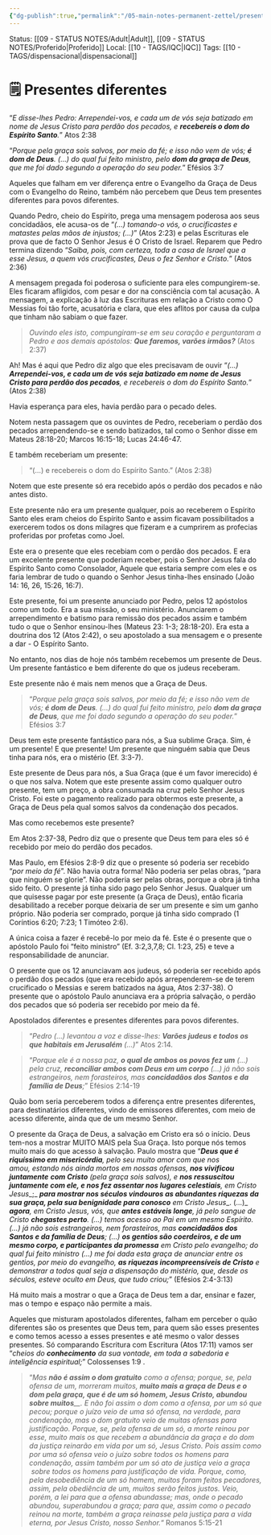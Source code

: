 ```yaml
---
{"dg-publish":true,"permalink":"/05-main-notes-permanent-zettel/presentes-diferentes/","tags":["dispensacional"],"noteIcon":"outgoing"}
---
```


Status: [[09 - STATUS NOTES/Adult\|Adult]], [[09 - STATUS NOTES/Proferido\|Proferido]]
Local: [[10 - TAGS/IQC\|IQC]]
Tags: [[10 - TAGS/dispensacional\|dispensacional]]
# 🗒️ Presentes diferentes

“_E disse-lhes Pedro: Arrependei-vos, e cada um de vós seja batizado em nome de Jesus Cristo para perdão dos pecados, e_ **_recebereis o dom do Espírito Santo_**_._” Atos 2:38

“_Porque pela graça sois salvos, por meio da fé; e isso não vem de vós;_ **_é dom de Deus_**_. (…)_ _do qual fui feito ministro, pelo_ **_dom da graça de Deus_**_, que me foi dado segundo a operação do seu poder._” Efésios 3:7

Aqueles que falham em ver diferença entre o Evangelho da Graça de Deus com o Evangelho do Reino, também não percebem que Deus tem presentes diferentes para povos diferentes.

Quando Pedro, cheio do Espírito, prega uma mensagem poderosa aos seus concidadãos, ele acusa-os de “_(…) tomando-o vós, o crucificastes e matastes pelas mãos de injustos; (…)_” (Atos 2:23) e pelas Escrituras ele prova que de facto O Senhor Jesus é O Cristo de Israel. Reparem que Pedro termina dizendo “_Saiba, pois, com certeza, toda a casa de Israel que a esse Jesus, a quem vós crucificastes, Deus o fez Senhor e Cristo._” (Atos 2:36)

A mensagem pregada foi poderosa o suficiente para eles compungirem-se. Eles ficaram afligidos, com pesar e dor na consciência com tal acusação. A mensagem, a explicação à luz das Escrituras em relação a Cristo como O Messias foi tão forte, acusatória e clara, que eles aflitos por causa da culpa que tinham não sabiam o que fazer.

> _Ouvindo eles isto, compungiram-se em seu coração e perguntaram a Pedro e aos demais apóstolos:_ **_Que faremos, varões irmãos?_** (Atos 2:37)

Ah! Mas é aqui que Pedro diz algo que eles precisavam de ouvir “_(…)_ **_Arrependei-vos, e cada um de vós seja batizado em nome de Jesus Cristo para perdão dos pecados_**_, e recebereis o dom do Espírito Santo._” (Atos 2:38)

Havia esperança para eles, havia perdão para o pecado deles.

Notem nesta passagem que os ouvintes de Pedro, receberiam o perdão dos pecados arrependendo-se e sendo batizados, tal como o Senhor disse em Mateus 28:18-20; Marcos 16:15-18; Lucas 24:46-47.

E também receberiam um presente:

> “(…) e recebereis o dom do Espírito Santo.” (Atos 2:38)

Notem que este presente só era recebido após o perdão dos pecados e não antes disto.

Este presente não era um presente qualquer, pois ao receberem o Espírito Santo eles eram cheios do Espírito Santo e assim ficavam possibilitados a exercerem todos os dons milagres que fizeram e a cumprirem as profecias proferidas por profetas como Joel.

Este era o presente que eles recebiam com o perdão dos pecados. E era um excelente presente que poderiam receber, pois o Senhor Jesus fala do Espírito Santo como Consolador, Aquele que estaria sempre com eles e os faria lembrar de tudo o quando o Senhor Jesus tinha-lhes ensinado (João 14: 16, 26, 15:26, 16:7).

Este presente, foi um presente anunciado por Pedro, pelos 12 apóstolos como um todo. Era a sua missão, o seu ministério. Anunciarem o arrependimento e batismo para remissão dos pecados assim e também tudo o que o Senhor ensinou-lhes (Mateus 23: 1-3; 28:18-20). Era esta a doutrina dos 12 (Atos 2:42), o seu apostolado a sua mensagem e o presente a dar - O Espírito Santo.

No entanto, nos dias de hoje nós também recebemos um presente de Deus. Um presente fantástico e bem diferente do que os judeus receberam.

Este presente não é mais nem menos que a Graça de Deus.

> “_Porque pela graça sois salvos, por meio da fé; e isso não vem de vós;_ **_é dom de Deus_**_. (…)_ _do qual fui feito ministro, pelo_ **_dom da graça de Deus_**_, que me foi dado segundo a operação do seu poder._” Efésios 3:7

Deus tem este presente fantástico para nós, a Sua sublime Graça. Sim, é um presente! E que presente! Um presente que ninguém sabia que Deus tinha para nós, era o mistério (Ef. 3:3-7).

Este presente de Deus para nós, a Sua Graça (que é um favor imerecido) é o que nos salva. Notem que este presente assim como qualquer outro presente, tem um preço, a obra consumada na cruz pelo Senhor Jesus Cristo. Foi este o pagamento realizado para obtermos este presente, a Graça de Deus pela qual somos salvos da condenação dos pecados.

Mas como recebemos este presente?

Em Atos 2:37-38, Pedro diz que o presente que Deus tem para eles só é recebido por meio do perdão dos pecados.

Mas Paulo, em Efésios 2:8-9 diz que o presente só poderia ser recebido “_por meio da fé_”. Não havia outra forma! Não poderia ser pelas obras, “para que ninguém se glorie”. Não poderia ser pelas obras, porque a obra já tinha sido feito. O presente já tinha sido pago pelo Senhor Jesus. Qualquer um que quisesse pagar por este presente (a Graça de Deus), então ficaria desabilitado a receber porque deixaria de ser um presente e sim um ganho próprio. Não poderia ser comprado, porque já tinha sido comprado (1 Coríntios 6:20; 7:23; 1 Timóteo 2:6).

A única coisa a fazer é recebê-lo por meio da fé. Este é o presente que o apóstolo Paulo foi “feito ministro” (Ef. 3:2,3,7,8; Cl. 1:23, 25) e teve a responsabilidade de anunciar.

O presente que os 12 anunciavam aos judeus, só poderia ser recebido após o perdão dos pecados (que era recebido após arrependerem-se de terem crucificado o Messias e serem batizados na água, Atos 2:37-38). O presente que o apóstolo Paulo anunciava era a própria salvação, o perdão dos pecados que só poderia ser recebido por meio da fé.

Apostolados diferentes e presentes diferentes para povos diferentes.

> “_Pedro (…) levantou a voz e disse-lhes:_ **_Varões judeus e todos os que habitais em Jerusalém_** _(…)_” Atos 2:14.

> “_Porque ele é a nossa paz,_ **_o qual de ambos os povos fez um_** _(…) pela cruz,_ **_reconciliar ambos com Deus em um corpo_** _(…) já não sois estrangeiros, nem forasteiros, mas_ **_concidadãos dos Santos e da família de Deus_**_;_” Efésios 2:14-19

Quão bom seria perceberem todos a diferença entre presentes diferentes, para destinatários diferentes, vindo de emissores diferentes, com meio de acesso diferente, ainda que de um mesmo Senhor.

O presente da Graça de Deus, a salvação em Cristo era só o início. Deus tem-nos a mostrar MUITO MAIS pela Sua Graça. Isto porque nós temos muito mais do que acesso à salvação. Paulo mostra que “**_Deus que é riquíssimo em misericórdia_**_, pelo seu muito amor com que nos amou, estando nós ainda mortos em nossas ofensas,_ **_nos vivificou juntamente_** **_com Cristo_** _(pela graça sois salvos), e_ **_nos ressuscitou juntamente com ele, e nos fez assentar nos lugares celestiais_**_,_ _em Cristo Jesus__;_ **_para mostrar nos séculos vindouros as abundantes riquezas da sua graça, pela sua benignidade para conosco_** _em Cristo Jesus__. (…)_ **_agora_**_, em Cristo Jesus, vós, que_ **_antes estáveis longe_**_, já pelo sangue de Cristo_ **_chegastes perto_**_. (…) temos acesso ao Pai em um mesmo Espírito. (…) já não sois estrangeiros, nem forasteiros, mas_ **_concidadãos dos Santos e da família de Deus_**_; (…)_ **_os gentios são coerdeiros, e de um mesmo corpo, e participantes da promessa_** _em Cristo_ _pelo evangelho; do qual fui feito ministro (…) me foi dada esta graça de anunciar entre os gentios, por meio do evangelho,_ **_as riquezas incompreensíveis de Cristo_** _e demonstrar a todos qual seja a dispensação do mistério, que, desde os séculos, esteve oculto em Deus, que tudo criou;_” (Efésios 2:4-3:13)

Há muito mais a mostrar o que a Graça de Deus tem a dar, ensinar e fazer, mas o tempo e espaço não permite a mais.

Aqueles que misturam apostolados diferentes, falham em perceber o quão diferentes são os presentes que Deus tem, para quem são esses presentes e como temos acesso a esses presentes e até mesmo o valor desses presentes. Só comparando Escritura com Escritura (Atos 17:11) vamos ser “_cheios do_ _**conhecimento**_ _da sua vontade, em toda a sabedoria e inteligência espiritual;_” Colossenses 1:9 .

> “_Mas_ _**não é assim o dom gratuito**_ _como a ofensa; porque, se, pela ofensa de um, morreram muitos,_ _**muito mais a graça de Deus e o dom pela graça, que é de um só homem, Jesus Cristo, abundou sobre muitos**__. E não foi assim o dom como a ofensa, por um só que pecou; porque o juízo veio de uma só ofensa, na verdade, para condenação, mas o dom gratuito veio de muitas ofensas para justificação. Porque, se, pela ofensa de um só, a morte reinou por esse, muito mais os que recebem a abundância da graça e do dom da justiça reinarão em vida por um só, Jesus Cristo. Pois assim como por uma só ofensa veio o juízo sobre todos os homens para condenação, assim também por um só ato de justiça veio a graça  
>  sobre todos os homens para justificação de vida. Porque, como, pela desobediência de um só homem, muitos foram feitos pecadores, assim, pela obediência de um, muitos serão feitos justos. Veio, porém, a lei para que a ofensa abundasse; mas, onde o pecado abundou, superabundou a graça; para que, assim como o pecado reinou na morte, também a graça reinasse pela justiça para a vida eterna, por Jesus Cristo, nosso Senhor._“ Romanos 5:15-21